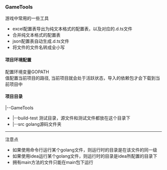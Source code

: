 ### GameTools
游戏中常用的一些工具
- excel配置表导出为纯文本格式的配置表，以及对应的.d.ts文件
- 合并纯文本格式的配置表
- json配置表自动生成.d.ts文件
- 将文件的文件名转成全小写

#### 项目环境配置
配置环境变量GOPATH\
值配置当前项目的路径, 当前项目就会处于活跃状态，导入的依赖包才会下载到当前项目中

#### 项目目录

|--GameTools
- |--build-test 测试目录，源文件和测试文件都放在这个目录下
- |--src golang源码文件夹


---
注意点
- 如果使用命令行运行某个golang文件，则运行时的目录是在该文件的同一级
- 如果使用idea运行某个golang文件，则运行时的目录是idea所配置的目录下
- 拥有main方法的文件只能在main包下运行
